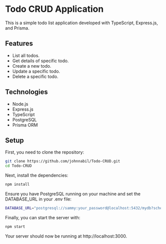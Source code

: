 # Todo CRUD Application

This is a simple todo list application developed with TypeScript, Express.js, and Prisma.

## Features

- List all todos.
- Get details of specific todo.
- Create a new todo.
- Update a specific todo.
- Delete a specific todo.

## Technologies

- Node.js
- Express.js
- TypeScript
- PostgreSQL
- Prisma ORM

## Setup

First, you need to clone the repository:


```bash
git clone https://github.com/johnnabil/Todo-CRUD.git
cd Todo-CRUD
```
Next, install the dependencies:
```bash
npm install
```
Ensure you have PostgreSQL running on your machine and set the DATABASE_URL in your .env file:
```bash
DATABASE_URL="postgresql://sammy:your_password@localhost:5432/mydb?schema=public"
```
Finally, you can start the server with:
```bash
npm start
```

Your server should now be running at http://localhost:3000.
